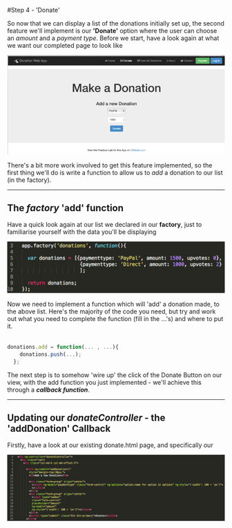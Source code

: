 #Step 4 - 'Donate'

So now that we can display a list of the donations initially set up, the second feature we'll implement is our **'Donate'** option where the user can choose an *amount* and a *payment type*. Before we start, have a look again at what we want our completed page to look like

![](../images/donationwebapp2.jpg)

There's a bit more work involved to get this feature implemented, so the first thing we'll do is write a function to allow us to *add* a donation to our list (in the factory).

---

## The *factory* 'add' function

Have a quick look again at our list we declared in our **factory**, just to familiarise yourself with the data you'll be displaying

![](../images/lab2.step3.1.png)

Now we need to implement a function which will 'add' a donation made, to the above list. Here's the majority of the code you need, but try and work out what you need to complete the function (fill in the ...'s) and where to put it.

```javascript

donations.add = function(... , ...){
    donations.push(...);
  };

```

The next step is to somehow 'wire up' the click of the Donate Button on our view, with the add function you just implemented - we'll achieve this through a ***callback function***.

---

## Updating our *donateController* - the 'addDonation' Callback

Firstly, have a look at our existing donate.html page, and specifically our 

![](../images/lab2.step4.1.png)